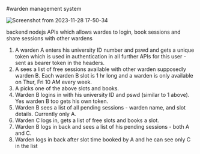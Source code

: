 #warden management system


![Screenshot from 2023-11-28 17-50-34](https://github.com/wasifkareem/management_sys/assets/119349657/6666a8ba-2d17-448f-8776-7f5aaa45aadc)

backend nodejs APIs which allows wardes to login, book sessions and share sessions with other wardens

1. A warden A enters his university ID number and pswd and gets a unique token which is used in authentication in all further APIs for this user - sent as bearer token in the headers.
2. A sees a list of free sessions available with other warden supposedly warden B. Each warden B slot is 1 hr long and a warden is only available on Thur, Fri 10 AM every week.
3. A picks one of the above slots and books.
4. Warden B logins in with his university ID and pswd (similar to 1 above). Yes warden B too gets his own token.
5. Warden B sees a list of all pending sessions - warden name, and slot details. Currently only A.
6. Warden C logs in, gets a list of free slots and books a slot.
7. Warden B logs in back and sees a list of his pending sessions - both A and C.
8. Warden logs in back after slot time booked by A and he can see only C in the list
